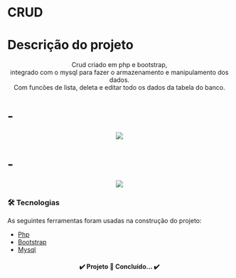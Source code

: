 # CRUD 

# Descrição do projeto

<p align="center">
 Crud criado em php e bootstrap, </br> 
 integrado com o mysql para fazer o armazenamento e manipulamento dos dados. </br>
 Com funcões de lista, deleta e editar todo os dados da tabela do banco.
</p>

# -

<div align="center", width="200px"> <img src="https://user-images.githubusercontent.com/101673432/193305980-d6e7ac66-8c52-4111-a263-bfe71269004b.png"/> </div>

# -

<div align="center"> <img src="https://user-images.githubusercontent.com/101673432/193305983-948f2175-8265-45d1-9e58-19049ded9f30.png"/> </div>



### 🛠 Tecnologias

As seguintes ferramentas foram usadas na construção do projeto:

- [Php](https://www.php.net/)
- [Bootstrap](https://getbootstrap.com/)
- [Mysql](https://www.mysql.com/)




<h4 align="center"> 
	✔️  Projeto 🚀 Concluído...  ✔️
</h4>

